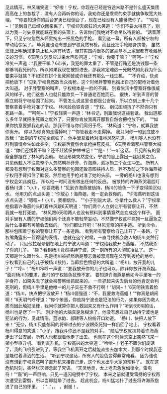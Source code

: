 见此情形，林风嗤笑道：“好啦！宁权，你现在已经是穷途末路不是什么盛天集团高高在上的总裁了，没有人会再听你的话，我劝你还是乖乖的束手就擒争取宽大处理。
”“你要知道你的后台罗勇已经倒台了，现在已经没有人能够救你了。
”“哈哈~！”见到自己已经众叛亲离了，宁权仰天疯狂的大笑道：“你们不要太得意了，别以为我一时失意就能踩在我的头顶上，告诉你们我绝对不会坐以待毙的。
”话音落下，只见宁权忽然从怀里掏出一把黑色的手枪。
看到这一幕，所有人都被宁权的举动给惊呆了。
毕竟谁也没有想到宁权竟然有枪，而且还把手枪随身携带。
虽然法律上明确规定禁止私人拥有枪支，但其实国内很多的富豪基本上家里都有收藏枪支的习惯。
6天明立刻反应过来大声质问道：“宁权，你要干嘛？”“呵呵~！”宁权冷笑一声道：“我要干嘛？6市长，我犯的罪太重了，不管是行贿还是洗钱那一条都够判我死刑的，所以如果我现在被抓进去，那我肯定难逃一死既然如此我为什么要束手就擒？不如现在拼个鱼死网破或许我还有那么一线生机。
”“不许动，快点把枪放下！”见到宁权竟然敢当众掏枪，这个时候胖警察也掏出自己的配枪对着他大叫道。
对于胖警察的叫声，宁权根本是一脸的不屑。
别看生活中警察好像很威风的样子，他们这些人也就只能欺负一下普通老百姓而已。
很快，听到声音的警察立刻将宁权给围了起来。
不管怎么说这里也都是公安局，所以立刻上来十几个警察拿着手枪对准了宁权。
林风脸色铁青道：“宁权。
别试图顽抗了不然你只有死路一条。
”“呵呵~！”宁权轻笑一声道：“林书记，别跟我说这些套话。
我出道那么多年早就把生死置之度外了，只要你肯放我离开那我自然会把枪放下的。
”“如果你执意要抓我走的话，那我不惜与你们同归于尽。
”林风道：“宁权，就算我放你离开。
你以为你真的走得掉吗？”“你管我走不走得掉。
我只问你一句到底放不放我！”此刻的宁权完全疯狂了，他手里拿着枪对准林风怒吼道。
杨川等人也没有料到事情会生如此突变，宁权最后竟然会拿枪拼死反抗。
6天明看着那些警察大喊道：“你们还愣着干嘛？还不赶紧保护林书记！”“是~！”一听这话。
只见所有的警察全部挡在了林风的面前。
眼见形势突然变化，宁权的脸上露出一丝狠戾之色，只见他趁人不注意整个人忽然朝孙菲菲、许海燕、蓝冰韵三个女生冲去。
所有人都没有想到宁权面对这么多警察的包围还敢意图挟持人质，猝不及防之下许海燕被宁权用手臂扣住了脑袋，然后他用手枪对准了她的头部。
一旁的杨川也没有想到宁权会如此疯狂。
所以他一时间没有做出任何的反应。
被挟持的许海燕哭着脸盯着杨川道：“小川，你要救我！”见到许海燕被劫持，杨川的脸色一下子变得阴沉似水。
他用力的点点头道：“你放心！海燕姐，我一定会救你的。
”许海燕听到这话点点头道：“嗯嗯~！小川，我相信你。
”“小子别说大话，你拿什么救人？”宁权拿枪指着许海燕的头盯着林风跟6天明道：“你们两个人立刻让所有警察让开，不然我就一枪打死她。
”林风跟6天明两人也没有预料到事情竟然会变成这个样子。
面对手里有人质的宁权他们两个还真不敢轻举妄动，不然像宁权这种疯狗一旦逼急之后什么事都有可能会去做的。
“你们都让开吧！”林风无奈的挥手道。
听到命令，那些包围着宁权的警察让开了一条道路。
看到所有警察给自己让开了一条路，宁权嘴角露出一丝得逞的表情。
也就在这个时候，一直寻找机会救人的杨川突然行动了。
只见他拉起晕倒在地上的宁波大叫道：“宁权给我放开海燕姐。
不然我杀了你的儿子。
”额？看到杨川竟然挟持宁波，这一刻所有的人彻底凌乱了。
这一天都是什么跟什么，先是杨川被抓然后是蔡志勇被双规现在又弄到拨枪的地步。
宁权看到自己的儿子被杨川挟持，当即脸色愤怒的大叫道：“杨川，放开我的儿子！”“哼~！”杨川冷哼一声道：“要我放开你的儿子也可以，除非你放开海燕姐。
”面对杨川的要求，此时的宁权脸色犹豫不定。
要知道许海燕是他如今手里唯一的护身符，如果失去了就会被警察给抓起来的。
一旦抓起来失去后台的他肯定会判死刑的，但杨川手里是他唯一的儿子实在不救不行啊！“胡闹~！”6天明铁青着脸道：“杨川，快点把宁波放开！”杨川倔强道：“不，我要救海燕姐！”“你真是胡闹啊！”6天明气呼呼道：“你个笨蛋，你劫持宁波也是犯法的行为，如果你因为救人质而因此触犯法律，我问你就算你把人救回来又有什么作用？”听到6天明的话，杨川也是愣了一下。
刚才他的大脑真是急糊涂了，他没有想过自己劫持宁波也是犯法的行为，见此情形，蓝冰韵、郝建等人纷纷开口劝道。
“杨川，快把人放下来！”无奈，杨川只能郁闷的将晕过去的宁波跟条死狗一样扔回了地上。
宁权看着杨川得意的笑道：“小子，跟我斗你还不是我的对手。
”随后宁权就挟持着许海燕走出了公安局，所有人也都跟着他走了出去。
也就在这个时候天空上突然飞来一架小型直升机。
看到直升机，宁权高兴的大笑道：“哈哈~！老子不跟你们废话了，我的飞机引进到了，等我坐飞机离开之后就能直接去加拿大，到那个时候我还是能过着潇洒的生活。
”听到宁权这话，所有人的脸色变得非常难看。
因为谁也没有想到宁权竟然叫了直升机来接自己走，这个也太出乎大家的预料了。
就在这危机时刻，突然张天师念起了咒语。
“天灵地灵，太上老君急急如律令，雷电符！”“轰”的一声巨响，只见一道闪电劈中了宁权。
本来之前就遭受雷劈的宁权再次遭受到雷劈，所以当即就晕了过去。
趁此机会，杨川猛地扑了过去将许海燕抱进了自己的怀里。
：".."，。
，谢谢！。
